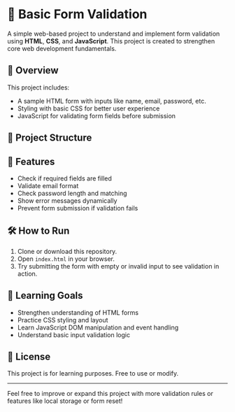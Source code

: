 # 📝 Basic Form Validation

A simple web-based project to understand and implement form validation using **HTML**, **CSS**, and **JavaScript**. This project is created to strengthen core web development fundamentals.

## 🚀 Overview

This project includes:
- A sample HTML form with inputs like name, email, password, etc.
- Styling with basic CSS for better user experience
- JavaScript for validating form fields before submission

## 📂 Project Structure


## 🔧 Features

- Check if required fields are filled
- Validate email format
- Check password length and matching
- Show error messages dynamically
- Prevent form submission if validation fails

## 🛠 How to Run

1. Clone or download this repository.
2. Open `index.html` in your browser.
3. Try submitting the form with empty or invalid input to see validation in action.

## 🧠 Learning Goals

- Strengthen understanding of HTML forms
- Practice CSS styling and layout
- Learn JavaScript DOM manipulation and event handling
- Understand basic input validation logic

## 📄 License

This project is for learning purposes. Free to use or modify.

---

Feel free to improve or expand this project with more validation rules or features like local storage or form reset!
